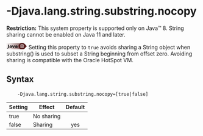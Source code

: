 <!--
* Copyright (c) 2020, 2020 IBM Corp. and others
*
* This program and the accompanying materials are made
* available under the terms of the Eclipse Public License 2.0
* which accompanies this distribution and is available at
* https://www.eclipse.org/legal/epl-2.0/ or the Apache
* License, Version 2.0 which accompanies this distribution and
* is available at https://www.apache.org/licenses/LICENSE-2.0.
*
* This Source Code may also be made available under the
* following Secondary Licenses when the conditions for such
* availability set forth in the Eclipse Public License, v. 2.0
* are satisfied: GNU General Public License, version 2 with
* the GNU Classpath Exception [1] and GNU General Public
* License, version 2 with the OpenJDK Assembly Exception [2].
*
* [1] https://www.gnu.org/software/classpath/license.html
* [2] http://openjdk.java.net/legal/assembly-exception.html
*
* SPDX-License-Identifier: EPL-2.0 OR Apache-2.0 OR GPL-2.0 WITH
* Classpath-exception-2.0 OR LicenseRef-GPL-2.0 WITH Assembly-exception
-->

# -Djava.lang.string.substring.nocopy

<i class="fa fa-exclamation-triangle" aria-hidden="true"></i> **Restriction:** This system property is supported only on Java&trade; 8. String sharing cannot be enabled on Java 11 and later.

![Start of content that applies only to Java 8 (LTS)](cr/java8.png) Setting this property to `true` avoids sharing a String object when substring() is used to subset a String beginning from offset zero. Avoiding sharing is compatible with the Oracle HotSpot VM.

## Syntax

        -Djava.lang.string.substring.nocopy=[true|false]

| Setting      | Effect     | Default                                                                            |
|--------------|------------|:----------------------------------------------------------------------------------:|
| true         | No sharing |                                                                                    |
| false        | Sharing    | <i class="fa fa-check" aria-hidden="true"></i><span class="sr-only">yes</span>     |


<!-- ==== END OF TOPIC ==== djavalangstringsubstringnocopy.md ==== -->
